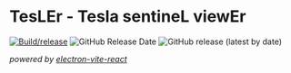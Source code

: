 # TesLEr - Tesla sentineL viewEr

[![Build/release](https://github.com/j-catania/TeslaSentinelViewer/actions/workflows/build.yml/badge.svg)](https://github.com/j-catania/TeslaSentinelViewer/actions/workflows/build.yml)
![GitHub Release Date](https://img.shields.io/github/release-date/j-catania/TeslaSentinelViewer)
![GitHub release (latest by date)](https://img.shields.io/github/v/release/j-catania/TeslaSentinelViewer)

_powered by [electron-vite-react](https://github.com/electron-vite/electron-vite-react)_
